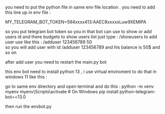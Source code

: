 you need to put the python file in same env file location .
you need to add this line up in env file :

MY_TELEGRAM_BOT_TOKEN=594xxxx413:AAEC8xxxxxLuw9XEMlPA

so you put telegram bot token so you in that bot can use to show or add users id and there budgets 
to show users list just type : /showusers
to add user use like this : /adduser 123456789 50      
so you will add user with id /adduser 123456789 and his balance is 50$ and so on

after add user you need to restart the main.py bot 

this env bot need to install python 13 , i use virtual enviroment to do that in windows 11 like this : 

go to same env directory and open terminal and do this :
python -m venv myenv
myenv\Scripts\activate  # On Windows
pip install python-telegram-bot==13.0

then run the envbot.py

